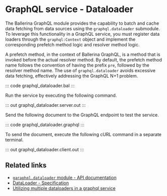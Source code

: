 # GraphQL service - Dataloader

The Ballerina GraphQL module provides the capability to batch and cache data fetching from data sources using the `graphql.dataloader` submodule. To leverage this functionality in a GraphQL service, you must register data loaders through the `graphql:Context` object and implement the corresponding prefetch method logic and resolver method logic. 

A prefetch method, in the context of Ballerina GraphQL, is a method that is invoked before the actual resolver method. By default, the prefetch method name follows the convention of having the prefix `pre`, followed by the resolver method name. The use of `graphql.dataloader` avoids excessive data fetching, effectively addressing the GraphQL N+1 problem.

::: code graphql_dataloader.bal :::

Run the service by executing the following command.

::: out graphql_dataloader.server.out :::

Send the following document to the GraphQL endpoint to test the service.

::: code graphql_dataloader.graphql :::

To send the document, execute the following cURL command in a separate terminal.

::: out graphql_dataloader.client.out :::

## Related links
- [`garaphql.dataloader` module - API documentation](https://lib.ballerina.io/ballerina/graphql.dataloader/latest)
- [DataLoader - Specification](/spec/graphql/#106-dataloader)
- [Utilizing multiple dataloaders in a graphql service](/spec/graphql/#example-utilizing-multiple-dataloaders-in-a-graphql-service)
